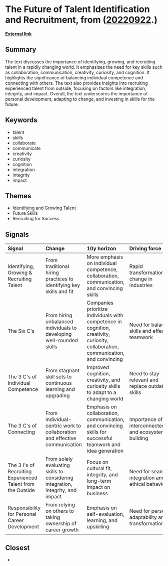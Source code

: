 # __The Future of Talent Identification and Recruitment__, from ([20220922](https://kghosh.substack.com/p/20220922).)

__[External link](https://rishad.substack.com/p/identifying-growing-and-recruiting?utm_source=email)__



## Summary

The text discusses the importance of identifying, growing, and recruiting talent in a rapidly changing world. It emphasizes the need for key skills such as collaboration, communication, creativity, curiosity, and cognition. It highlights the significance of balancing individual competence and connecting with others. The text also provides insights into recruiting experienced talent from outside, focusing on factors like integration, integrity, and impact. Overall, the text underscores the importance of personal development, adapting to change, and investing in skills for the future.

## Keywords

* talent
* skills
* collaborate
* communicate
* creativity
* curiosity
* cognition
* integration
* integrity
* impact

## Themes

* Identifying and Growing Talent
* Future Skills
* Recruiting for Success

## Signals

| Signal                                                      | Change                                                                          | 10y horizon                                                                                                                        | Driving force                                           |
|:------------------------------------------------------------|:--------------------------------------------------------------------------------|:-----------------------------------------------------------------------------------------------------------------------------------|:--------------------------------------------------------|
| Identifying, Growing & Recruiting Talent                    | From traditional hiring practices to identifying key skills and fit             | More emphasis on individual competence, collaboration, communication, and convincing skills                                        | Rapid transformation and change in industries           |
| The Six C's                                                 | From hiring unbalanced individuals to developing well-rounded skills            | Companies prioritize individuals with competence in cognition, creativity, curiosity, collaboration, communication, and convincing | Need for balanced skills and effective teamwork         |
| The 3 C's of Individual Competence                          | From stagnant skill sets to continuous learning and upgrading                   | Improved cognition, creativity, and curiosity skills to adapt to a changing world                                                  | Need to stay relevant and replace outdated skills       |
| The 3 C's of Connecting                                     | From individual-centric work to collaboration and effective communication       | Emphasis on collaboration, communication, and convincing skills for successful teamwork and idea generation                        | Importance of interconnectedness and ecosystem building |
| The 3 I's of Recruiting Experienced Talent from the Outside | From solely evaluating skills to considering integration, integrity, and impact | Focus on cultural fit, integrity, and long-term impact on business                                                                 | Need for seamless integration and ethical behavior      |
| Responsibility for Personal Career Development              | From relying on others to taking ownership of career growth                     | Emphasis on self-evaluation, learning, and upskilling                                                                              | Need for personal adaptability and transformation       |

## Closest

* 